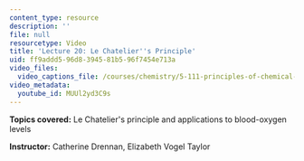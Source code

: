 ```yaml
---
content_type: resource
description: ''
file: null
resourcetype: Video
title: 'Lecture 20: Le Chatelier''s Principle'
uid: ff9addd5-96d8-3945-81b5-96f7454e713a
video_files:
  video_captions_file: /courses/chemistry/5-111-principles-of-chemical-science-fall-2008/video-lectures/lecture-20/MUUl2yd3C9s.vtt
video_metadata:
  youtube_id: MUUl2yd3C9s
---
```


**Topics covered:** Le Chatelier's principle and applications to blood-oxygen levels

**Instructor:** Catherine Drennan, Elizabeth Vogel Taylor